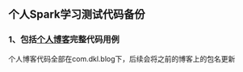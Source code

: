 ## 个人Spark学习测试代码备份
### 1、包括[个人博客](https://dongkelun.com)完整代码用例
个人博客代码全部在com.dkl.blog下，后续会将之前的博客上的包名更新